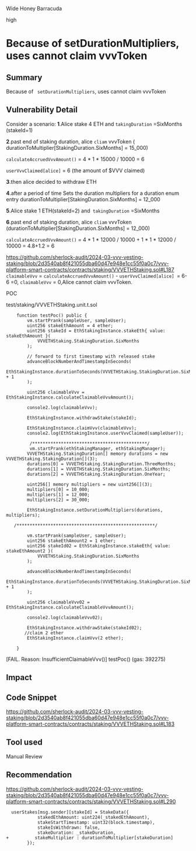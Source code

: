 Wide Honey Barracuda

high

# Because of setDurationMultipliers, uses cannot claim vvvToken

## Summary
Because of ` setDurationMultipliers`, uses cannot claim vvvToken

## Vulnerability Detail
Consider a scenario:
**1**.Alice stake 4 ETH and `takingDuration` =SixMonths (stakeId=1)

**2**.past end of staking duration, alice `cliam` vvvToken ( durationToMultiplier[StakingDuration.SixMonths] = 15_000)

`calculateAccruedVvvAmount()` = 4 * 1 * 15000 / 10000 = 6

`userVvvClaimed[alice]` = 6 (the amount of $VVV claimed)

**3**.then alice decided to withdraw ETH

**4**.after a period of time 
Sets the duration multipliers for a duration enum entry
durationToMultiplier[StakingDuration.SixMonths] = 12_000

**5**.Alice stake 1 ETH(stakeId=2) and` takingDuration` =SixMonths

**6**.past end of staking duration, alice `cliam` vvvToken (durationToMultiplier[StakingDuration.SixMonths] = 12_000)

`calculateAccruedVvvAmount()` = 4 * 1 * 12000 / 10000 + 1 * 1 * 12000 / 10000 = 4.8+1.2 = 6

https://github.com/sherlock-audit/2024-03-vvv-vesting-staking/blob/2d3540ab8f421055dba60d47e948e1cc55f0a0c7/vvv-platform-smart-contracts/contracts/staking/VVVETHStaking.sol#L187
`claimableVvv` = `calculateAccruedVvvAmount()` - `userVvvClaimed[alice] `= 6-6 =0, 
`claimableVvv` = 0,Alice cannot claim vvvToken.


POC

test/staking/VVVETHStaking.unit.t.sol 

```solidity
    function testPoc() public {
        vm.startPrank(sampleUser, sampleUser);
        uint256 stakeEthAmount = 4 ether;
        uint256 stakeId = EthStakingInstance.stakeEth{ value: stakeEthAmount }(
            VVVETHStaking.StakingDuration.SixMonths
        );

        // forward to first timestamp with released stake
        advanceBlockNumberAndTimestampInSeconds(
            EthStakingInstance.durationToSeconds(VVVETHStaking.StakingDuration.SixMonths) + 1
        );

        uint256 claimableVvv = EthStakingInstance.calculateClaimableVvvAmount();

        console2.log(claimableVvv);

        EthStakingInstance.withdrawStake(stakeId);

        EthStakingInstance.claimVvv(claimableVvv);
        console2.log(EthStakingInstance.userVvvClaimed(sampleUser));

         /********************************************/
         vm.startPrank(ethStakingManager, ethStakingManager);
        VVVETHStaking.StakingDuration[] memory durations = new VVVETHStaking.StakingDuration[](3);
        durations[0] = VVVETHStaking.StakingDuration.ThreeMonths;
        durations[1] = VVVETHStaking.StakingDuration.SixMonths;
        durations[2] = VVVETHStaking.StakingDuration.OneYear;

        uint256[] memory multipliers = new uint256[](3);
        multipliers[0] = 10_000;
        multipliers[1] = 12_000;
        multipliers[2] = 30_000;

        EthStakingInstance.setDurationMultipliers(durations, multipliers);

   /*****************************************************/

        vm.startPrank(sampleUser, sampleUser);
        uint256 stakeEthAmount2 = 1 ether;
        uint256 stakeId02 = EthStakingInstance.stakeEth{ value: stakeEthAmount2 }(
            VVVETHStaking.StakingDuration.SixMonths
        );

        advanceBlockNumberAndTimestampInSeconds(
            EthStakingInstance.durationToSeconds(VVVETHStaking.StakingDuration.SixMonths) + 1
        );

        uint256 claimableVvv02 = EthStakingInstance.calculateClaimableVvvAmount();

        console2.log(claimableVvv02);

        EthStakingInstance.withdrawStake(stakeId02);
       //claim 2 ether
        EthStakingInstance.claimVvv(2 ether);
   
    }

```
[FAIL. Reason: InsufficientClaimableVvv()] testPoc() (gas: 392275)

## Impact

## Code Snippet
https://github.com/sherlock-audit/2024-03-vvv-vesting-staking/blob/2d3540ab8f421055dba60d47e948e1cc55f0a0c7/vvv-platform-smart-contracts/contracts/staking/VVVETHStaking.sol#L183
## Tool used

Manual Review

## Recommendation
https://github.com/sherlock-audit/2024-03-vvv-vesting-staking/blob/2d3540ab8f421055dba60d47e948e1cc55f0a0c7/vvv-platform-smart-contracts/contracts/staking/VVVETHStaking.sol#L290
```solidity
  userStakes[msg.sender][stakeId] = StakeData({
            stakedEthAmount: uint224(_stakedEthAmount),
            stakeStartTimestamp: uint32(block.timestamp),
            stakeIsWithdrawn: false,
            stakeDuration: _stakeDuration,
+          stakeMultiplier : durationToMultiplier[stakeDuration]
        });

```
